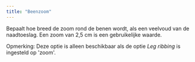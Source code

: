 ```yaml
---
title: "Beenzoom"
---
```


Bepaalt hoe breed de zoom rond de benen wordt, als een veelvoud van de naadtoeslag. Een zoom van 2,5 cm is een gebruikelijke waarde.

Opmerking: Deze optie is alleen beschikbaar als de optie _Leg ribbing_ is ingesteld op 'zoom'.
